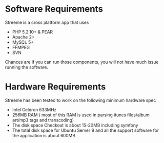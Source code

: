 # Software Requirements #

Streeme is a cross platform app that uses
  * PHP 5.2.10+ & PEAR
  * Apache 2+
  * MySQL 5+
  * FFMPEG
  * SVN

Chances are if you can run those components, you will not have much issue running the software.

# Hardware Requirements #

Streeme has been tested to work on the following minimum hardware spec

  * Intel Celeron 633MHz
  * 256MB RAM ( most of this RAM is used in parsing itunes files/album art/mp3 tags and transcoding)
  * The disk space Checkout is about 15-20MB including symfony
  * The total disk space for Ubuntu Server 9 and all the support software for the application  is about 600MB.
